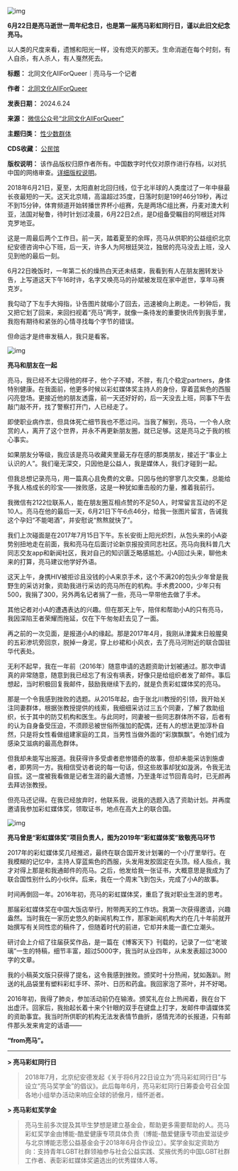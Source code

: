 ![img](https://chinadigitaltimes.net/chinese/files/2024/06/post-709196-6678fe1203774.)


**6月22日是亮马逝世一周年纪念日，也是第一届亮马彩虹同行日，谨以此旧文纪念亮马。** 


以人类的尺度来看，遗憾和阳光一样，没有熄灭的那天。生命消逝在每个时刻，有人自杀，有人杀人，有人戛然死去。




**标题：** 北同文化AllForQueer｜亮马与一个记者  

**作者：** [北同文化AllForQueer](https://chinadigitaltimes.net/space/北同文化AllForQueer)  

**发表日期：** 2024.6.24  

**来源：** [微信公众号“北同文化AllForQueer”](https://web.archive.org/web/20240624050200/https://mp.weixin.qq.com/s/zrCnGWTtVyEixKPu0mjRZQ)  

**主题归类：** [性少数群体](https://chinadigitaltimes.net/space/性少数群体)  

**CDS收藏：** [公民馆](https://chinadigitaltimes.net/space/%E5%85%AC%E6%B0%91%E9%A6%86)  

**版权说明：** 该作品版权归原作者所有。中国数字时代仅对原作进行存档，以对抗中国的网络审查。[详细版权说明](https://chinadigitaltimes.net/chinese/copyright)。


2018年6月21日，夏至，太阳直射北回归线，位于北半球的人类度过了一年中昼最长夜最短的一天。这天北京晴，高温超过35度，日落时刻是19时46分19秒，再过不到15分钟，体育频道开始转播世界杯小组赛，先是两场C组比赛，丹麦对澳大利亚，法国对秘鲁，待时针划过凌晨，6月22日2点，是D组备受瞩目的阿根廷对阵克罗地亚。


这是一周最后两个工作日。前一天，踏着夏至的余晖，亮马从供职的公益组织北京纪安德咨询中心下班，后一天，许多人为阿根廷哭泣，独居的亮马没去上班，没人见到他的最后一刻。


6月22日晚饭时，一年第二长的燥热白天还未结束，我看到有人在朋友圈转发讣告，上写道这天下午16时许，名字又唤亮马的孙斌被发现在家中逝世，享年马赛克岁。


我勾动了下左手大拇指，讣告图片就缩小了回去，迅速被向上刷走。一秒钟后，我又把它划了回来，来回扫视着“亮马”两字，就像一条待发的重要快讯传到我手里，我抱有期待和紧张的心情寻找每个字节的错误。


但命运才是终审发稿人，我只是看客。


![img](https://chinadigitaltimes.net/chinese/files/2024/06/post-709196-6678fe121eff1.)


**亮马和朋友在一起** 


亮马，我已经不太记得他的样子，他个子不矮，不胖，有几个稳定partners，身体特别健康。在我面前，他更多时候以彩虹媒体奖主持人的身份，穿着蓝紫色的西服闪亮登场。更接近他的朋友透露，前一天还好好的，后一天没去上班，同事下午去敲门敲不开，找了警察打开门，人已经走了。


即使职业病作祟，但具体死亡细节我也不愿过问。当我了解到，亮马，一个令人欣赏的人，离开了这个世界，并永不再更新朋友圈，就已足够。这是亮马之于我的核心事实。


如果朋友分等级，我应该是亮马收藏夹里最无存在感的那类朋友，接近于“事业上认识的人”。我们毫无深交，只因他是公益人，我是媒体人，我们才碰到一起。


但我总想记录亮马，用一篇真心且免费的文章。只因与他的寥寥几次交集，总能给予我人格成长的珍宝——挫败感，这是一种犹如重击般的力量，推着我前行。


我微信有2122位联系人，能在朋友圈互相点赞的不足50人，时常留言互动的不足10人。亮马在他的最后一天，6月21日下午6点46分，给我一张图片留言，告诫我这个孕妇“不能喝酒”，并安慰说“熬熬就快了”。


我们上次碰面是在2017年7月15日下午。东长安街上阳光炽烈，从包头来的小A姿势别扭地走在前面，我和亮马在后面讨论新京报投资同志社区。亮马向我科普几大同志交友app和新闻社区，我对自己的知识匮乏略感尴尬。小A回过头来，聊他未来的打算，亮马建议他学好外语。


这天上午，身携HIV被拒诊且没钱的小A来京手术，这个不满20的包头少年曾是我野生的采访对象，资助我进行采访的亮马所在的机构。手术费2000，少年只有500，我捐了300，另外两名记者捐了一些，亮马一早带他去做了手术。


其他记者对小A的遭遇表达的兴趣。但在那天上午，陪伴和帮助小A的只有亮马，我因深陷王者荣耀而拖延，仅在下午匆匆赶去见了一面。


再之前的一次见面，是报道小A的缘起。那是2017年4月，我刚从津冀末日般腥臭的五彩渗坑旁回京，脱掉一身泥，穿上纱裙和小风衣，去了亮马河附近的联合国驻华代表处。


无利不起早，我在一年前（2016年）随意申请的选题资助计划被通过。那次申请真的非常随意，随意到我已经忘了有没有填表，好像只是给组织者发了邮件。事后想起，当时积极回复我邮件，鼓励我继续下去的，就是负责彩虹媒体奖的亮马。


那是一个令我感到挫败的选题。从2015年起，由于张北川教授的引领，我开始关注同妻群体，根据张教授提供的线索，我细细采访过三五个同妻，了解了救助组织，长于其中的防艾机构和医生。与此同时，同妻被一些同志群体所不容，后者有的认为自身备受压迫，不须顾忌被世俗所强加的配偶，还有人的想法更加淳朴自然，只是将女性看做组建家庭的工具，当男性当做外面的“彩旗飘飘”。令她们成为感染艾滋病的最高危群体。


但我却未能写出报道。我获得许多受虐者悲惨猎奇的故事，但却未能采访到施虐者，即男同一方。我相信受访者说的每一句话，但这些故事却犹如漩涡，令我无法自拔。这一度被我看做是记者生涯的最大遗憾，乃至逢年过节回青岛时，已无颜再去拜访张教授。


但亮马还记得。在我已经放弃时，他联系我，说我的选题入选了资助计划。并再度邀请我参加彩虹媒体奖，领取证书，地点在高大上的联合国。


![img](https://chinadigitaltimes.net/chinese/files/2024/06/post-709196-6678fe123a478.)


**亮马曾是“彩虹媒体奖”项目负责人，图为2019年“彩虹媒体奖”致敬亮马环节** 


2017年的彩虹媒体奖几经推迟，最终在联合国开发计划署的一个小厅里举行。在我模糊的记忆中，主持人穿蓝紫色的西服，头发用发胶固定在头顶。经人指点，我才对得上那是和我通邮件的亮马。之后，他发给我一张证书，大概意思是我成为了联合国性别什么的小伙伴。后来，我在一个周末飞到包头，完成了小A的故事。


时间再倒回一年。2016年初，亮马的彩虹媒体奖，重启了我对职业生涯的思考。


那届彩虹媒体奖在中国大饭店举行，附带两天的工作坊。我第一次获得邀请，兴趣盎然。当时我在一家历史悠久的新闻机构工作，那家新闻机构大约在几十年前就开始撰写有关同性恋的稿件了，但随着时代的前进，它却并未能一直伫立潮头。


研讨会上介绍了往届获奖作品，是一篇在《博客天下》刊载的，记录了一位“老玻璃”一生的特稿，细节丰富，超过5000字，我当时从业四年，从未发表超过3000字的文章。


我的小稿英文版只获得了提名，这令我感到挫败。颁奖时十分热闹，犹如轰趴。附送的礼品袋里有塑料彩虹手环、茶叶、日历和药盒。我回家泡了茶叶，并不好喝。


2016年初，我得了肺炎，参加活动前仍在输液。颁奖礼在台上热闹着，我在台下出虚汗。回家后，我抬起长着十来个针眼的双手在键盘上打字，发邮件申请媒体奖的资助事宜。我当时所供职的机构无法发表情节曲折，感情充沛的长报道，只有邮件那头发来肯定的话语——


**“from亮马”。** 




---


**> 亮马彩虹同行日** 



> 2018年7月，北京纪安德发起《关于将6月22日设立为“亮马彩虹同行日”与设立“亮马奖学金”的倡议》。此后每年6月，亮马彩虹同行日筹委会号召全国各地小组举办活动来响应全球的骄傲月，缅怀逝者。


**> 亮马彩虹奖学金** 



> 亮马生前多次提及其毕生梦想是建立基金会，帮助更多需要帮助的人。亮马彩虹奖学金由博能-酷爱健康专项具体负责（博能-酷爱健康专项由爱滋徒步与北京博能志愿公益基金会于2018年6月合作设立）。奖学金拟定资助方向：支持青年LGBT社群领袖参与社会公益实践、奖掖优秀的中国LGBT社群工作者、表彰彩虹媒体奖遴选出的优秀媒体人等。

